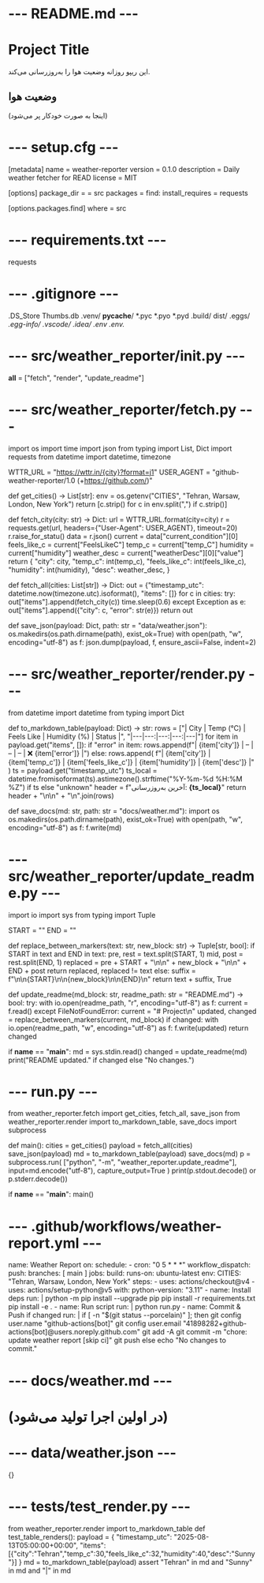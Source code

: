 # --- README.md ---
# Project Title
این ریپو روزانه وضعیت هوا را به‌روزرسانی می‌کند.

## وضعیت هوا
<!-- WEATHER:STAR -->

(اینجا به صورت خودکار پر می‌شود)

<!-- WEATHER:EN-->

# --- setup.cfg ---
[metadata]
name = weather-reporter
version = 0.1.0
description = Daily weather fetcher for READ
license = MIT

[options]
package_dir =
    = src
packages = find:
install_requires =
    requests

[options.packages.find]
where = src

# --- requirements.txt ---
requests

# --- .gitignore ---
.DS_Store
Thumbs.db
.venv/
__pycache__/
*.pyc
*.pyo
*.pyd
.build/
dist/
.eggs/
*.egg-info/
.vscode/
.idea/
.env
.env.*

# --- src/weather_reporter/__init__.py ---
__all__ = ["fetch", "render", "update_readme"]

# --- src/weather_reporter/fetch.py ---
import os
import time
import json
from typing import List, Dict
import requests
from datetime import datetime, timezone

WTTR_URL = "https://wttr.in/{city}?format=j1"
USER_AGENT = "github-weather-reporter/1.0 (+https://github.com/)"

def get_cities() -> List[str]:
    env = os.getenv("CITIES", "Tehran, Warsaw, London, New York")
    return [c.strip() for c in env.split(",") if c.strip()]

def fetch_city(city: str) -> Dict:
    url = WTTR_URL.format(city=city)
    r = requests.get(url, headers={"User-Agent": USER_AGENT}, timeout=20)
    r.raise_for_statu()
    data = r.json()
    current = data["current_condition"][0]
    feels_like_c = current["FeelsLikeC"]
    temp_c = current["temp_C"]
    humidity = current["humidity"]
    weather_desc = current["weatherDesc"][0]["value"]
    return {
        "city": city,
        "temp_c": int(temp_c),
        "feels_like_c": int(feels_like_c),
        "humidity": int(humidity),
        "desc": weather_desc,
    }

def fetch_all(cities: List[str]) -> Dict:
    out = {"timestamp_utc": datetime.now(timezone.utc).isoformat(), "items": []}
    for c in cities:
        try:
            out["items"].append(fetch_city(c))
            time.sleep(0.6)
        except Exception as e:
            out["items"].append({"city": c, "error": str(e)})
    return out

def save_json(payload: Dict, path: str = "data/weather.json"):
    os.makedirs(os.path.dirname(path), exist_ok=True)
    with open(path, "w", encoding="utf-8") as f:
        json.dump(payload, f, ensure_ascii=False, indent=2)

# --- src/weather_reporter/render.py ---
from datetime import datetime
from typing import Dict

def to_markdown_table(payload: Dict) -> str:
    rows = ["| City | Temp (°C) | Feels Like | Humidity (%) | Status |",
            "|---|---:|---:|---:|---|"]
    for item in payload.get("items", []):
        if "error" in item:
            rows.append(f"| {item['city']} | – | – | – | ❌ {item['error']} |")
        else:
            rows.append(
                f"| {item['city']} | {item['temp_c']} | {item['feels_like_c']} | {item['humidity']} | {item['desc']} |"
            )
    ts = payload.get("timestamp_utc")
    ts_local = datetime.fromisoformat(ts).astimezone().strftime("%Y-%m-%d %H:%M %Z") if ts else "unknown"
    header = f"آخرین به‌روزرسانی: **{ts_local}**"
    return header + "\n\n" + "\n".join(rows)

def save_docs(md: str, path: str = "docs/weather.md"):
    import os
    os.makedirs(os.path.dirname(path), exist_ok=True)
    with open(path, "w", encoding="utf-8") as f:
        f.write(md)

# --- src/weather_reporter/update_readme.py ---
import io
import sys
from typing import Tuple

START = "<!-- WEATHER:START -->"
END   = "<!-- WEATHER:END -->"

def replace_between_markers(text: str, new_block: str) -> Tuple[str, bool]:
    if START in text and END in text:
        pre, rest = text.split(START, 1)
        mid, post = rest.split(END, 1)
        replaced = pre + START + "\n\n" + new_block + "\n\n" + END + post
        return replaced, replaced != text
    else:
        suffix = f"\n\n{START}\n\n{new_block}\n\n{END}\n"
        return text + suffix, True

def update_readme(md_block: str, readme_path: str = "README.md") -> bool:
    try:
        with io.open(readme_path, "r", encoding="utf-8") as f:
            current = f.read()
    except FileNotFoundError:
        current = "# Project\n"
    updated, changed = replace_between_markers(current, md_block)
    if changed:
        with io.open(readme_path, "w", encoding="utf-8") as f:
            f.write(updated)
    return changed

if __name__ == "__main__":
    md = sys.stdin.read()
    changed = update_readme(md)
    print("README updated." if changed else "No changes.")

# --- run.py ---
from weather_reporter.fetch import get_cities, fetch_all, save_json
from weather_reporter.render import to_markdown_table, save_docs
import subprocess

def main():
    cities = get_cities()
    payload = fetch_all(cities)
    save_json(payload)
    md = to_markdown_table(payload)
    save_docs(md)
    p = subprocess.run(
        ["python", "-m", "weather_reporter.update_readme"],
        input=md.encode("utf-8"),
        capture_output=True
    )
    print(p.stdout.decode() or p.stderr.decode())

if __name__ == "__main__":
    main()

# --- .github/workflows/weather-report.yml ---
name: Weather Report
on:
  schedule:
    - cron: "0 5 * * *"
  workflow_dispatch:
  push:
    branches: [ main ]
jobs:
  build:
    runs-on: ubuntu-latest
    env:
      CITIES: "Tehran, Warsaw, London, New York"
    steps:
      - uses: actions/checkout@v4
      - uses: actions/setup-python@v5
        with:
          python-version: "3.11"
      - name: Install deps
        run: |
          python -m pip install --upgrade pip
          pip install -r requirements.txt
          pip install -e .
      - name: Run script
        run: |
          python run.py
      - name: Commit & Push if changed
        run: |
          if [ -n "$(git status --porcelain)" ]; then
            git config user.name "github-actions[bot]"
            git config user.email "41898282+github-actions[bot]@users.noreply.github.com"
            git add -A
            git commit -m "chore: update weather report [skip ci]"
            git push
          else
            echo "No changes to commit."

# --- docs/weather.md ---
# (در اولین اجرا تولید می‌شود)

# --- data/weather.json ---
{}

# --- tests/test_render.py ---
from weather_reporter.render import to_markdown_table
def test_table_renders():
    payload = {
        "timestamp_utc": "2025-08-13T05:00:00+00:00",
        "items": [{"city":"Tehran","temp_c":30,"feels_like_c":32,"humidity":40,"desc":"Sunny"}]
    }
    md = to_markdown_table(payload)
    assert "Tehran" in md and "Sunny" in md and "|" in md
